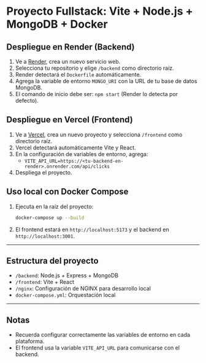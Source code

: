 # Proyecto Fullstack: Vite + Node.js + MongoDB + Docker

## Despliegue en Render (Backend)
1. Ve a [Render](https://render.com/), crea un nuevo servicio web.
2. Selecciona tu repositorio y elige `/backend` como directorio raíz.
3. Render detectará el `Dockerfile` automáticamente.
4. Agrega la variable de entorno `MONGO_URI` con la URL de tu base de datos MongoDB.
5. El comando de inicio debe ser: `npm start` (Render lo detecta por defecto).

## Despliegue en Vercel (Frontend)
1. Ve a [Vercel](https://vercel.com/), crea un nuevo proyecto y selecciona `/frontend` como directorio raíz.
2. Vercel detectará automáticamente Vite y React.
3. En la configuración de variables de entorno, agrega:
	- `VITE_API_URL=https://<tu-backend-en-render>.onrender.com/api/clicks`
4. Despliega el proyecto.

## Uso local con Docker Compose
1. Ejecuta en la raíz del proyecto:
	```sh
	docker-compose up --build
	```
2. El frontend estará en `http://localhost:5173` y el backend en `http://localhost:3001`.

---

## Estructura del proyecto
- `/backend`: Node.js + Express + MongoDB
- `/frontend`: Vite + React
- `/nginx`: Configuración de NGINX para desarrollo local
- `docker-compose.yml`: Orquestación local

---

## Notas
- Recuerda configurar correctamente las variables de entorno en cada plataforma.
- El frontend usa la variable `VITE_API_URL` para comunicarse con el backend.
